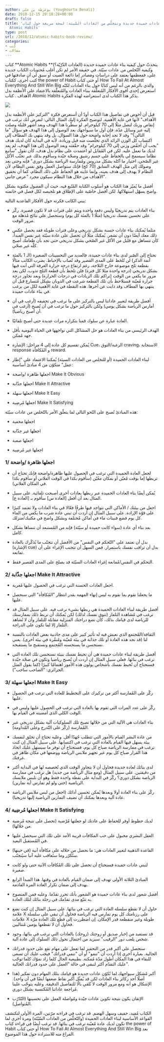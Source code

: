 ```yaml
---
author: يوغرطة بن علي (Youghourta Benali)
date: 2018-12-15 20:18:28+00:00
draft: false
title: 'كيف تكتسب عادات حميدة جديدة وتتخلّص من العادات السّيئة: لمحة سريعة حول كتاب
  Atomic Habits'
type: post
url: /2018/12/atomic-habits-book-review/
categories:
- كُتب
- مقالات
---
```


كتاب **Atomic Habits **(العادات الذّرّيّة؟) يتحدثّ حول كيفية بناء عادات حميدة جديدة وكيفية التّخلص من عادات سيّئة. في حقيقة الأمر لم تكن أغلب مُحتويات الكتاب جديدة علي، فمعظمها يعتمد على دراسات ومصادر إما ذائعة الصيت أو سبق لي أن صادفتها في كتب أخرى، ككتاب the power of Habit أو حتى كتاب How To Fail At Almost Everything And Still Win Big والذي بالرغم من أنه ليس كتابًا حول بناء العادات لكنّه استعرض إحدى أقوى الأفكار المُتعلّقة ببناء العادات والمُتعلّقة بالاعتماد على الأنظمة بدل الأهداف . كتاب Atomic Habits يذكر هذا الكتاب لدى استعراضه لهذه الفكرة.




[![](https://www.it-scoop.com/wp-content/uploads/2018/12/atomic-habits.jpg)
](https://www.it-scoop.com/2018/12/atomic-habits-book-review/atomic-habits/)




قبل أن أخوض في تفاصيل هذا الكتاب أودّ أن أستعرض فكرة "التركيز على الأنظمة بدل الأهداف" لأنها في غاية الأهمية. لتوضيح الفكرة إليك المثال التالي: لنفرض أنك ترغب في إنقاص وزنك لتصل مثلًا إلى 70 كيلوجرام. لو سطّرنا هذا الهدف وبعد أشهر قليلة وصلت إليه عبر وسائل عدّة، فإن أول ما سيواجهك بعد الوصول إلى هذا الهدف هو سؤال "ما التالي؟" وقد لا تجد إجابة واضحة حول هذا السؤال، بل وقد ينتهي بك المطاف إلى اكتساب كل الوزن الزائد الذي تخلّصت منه قبل وزيادة، لأنه في البداية كان لديك هدف "يجب أن أخفّض وزني إلى 70 كيلوجرام" وقد حقّقته وبعد الوصول إلى هذا الهدف، لم يعد لديك ما تعمل عليه. لكن في المُقابل لو اعتمدت على نظام بدل هدف، كأن تقول "سأتبع نظاما سيسمح لي بالحفاظ على جسم رشيق وصحّة جيّدة وسأقوم بذلك عبر تجنّب الأكل غير الصّحي، اختيار ما آكله بشكل مدروس ومُمارسة الرياضة بشكل دوري" فإنه وحتى بعد وصولك إلى مثل الهدف السابق (70 كج) فإنك ستواصل العمل وفق نفس النظام، لأن النظام لا يهدف إلى هدف بعينه، وإنما غايته هو الحفاظ على ذلك النظام، كما أن تحقيق الأهداف من خلال هذا النظام سيكون مجرد "عرض جانبي".




أفضل ما يُميّز هذا الكتاب هو أسلوب الكتابة المُتّبع فيه، حيث أن الفصول مكتوبة بشكل واضح يسهّل استهلاكها. لكن أفضل خاصّية على الإطلاق هو تلخيصه لكل فصل في خاتمته.




يبني الكاتب فكرته حول الأفكار القاعدية التالية:




- بناء العادات يتم تدريجيًا وليس دفعة واحدة ويتم على فترات قد لا تكون قصيرة. ركّز على تحسين نفسك تدريجيا (مثلًا 1 بالمئة كل يوم) وستحصل على نتائج مُذهلة مع مرور الوقت.




- مثلما يُمكنك بناء عادات حسنة بشكل تدريجي وعلى فترات طويلة فقد يحصل عكس ذلك معك أيضًا دون أن تشعر. يُمكنك مثلًا أن تحصل على عادة سيّئة عبر نفس المبدأ، كأن تتساهل مع قليل من الأكل غير الصّحي بشكل تدريجي حتى تجد بأن طعامك أصبح كلّه غير صحّي.




- تحتاج إلى الصّبر لدى بناء عادات حميدة، فالعديد من التحسينات الصغيرة (الـ 1 بالمئة آنفة الذكر) لن تُلحَظ على المدى القصير وقد تُصاب بالإحباط. يضرب الكاتب مثالًا بقطعة ثلج موضوعة خارج الثلاجة، رغم ارتفاع درجة حرارة الغرفة التي أنت فيها بشكل تدريجي (درجة واحدة مثلا كل فترة) فلن تلحظ بأن قطعة الثلج تذوب، لكن بعد مرور ما يكفي من الوقت (تراكم تلك الزيادات في درجات الحرارة) وبعد تجاوز درجة حرارة مُعيّنة فستلاحظ بأن تلك القطعة شرعت في الذوبان بشكل مُتسارع قبل أن ينتهي بها المطاف وقد ذابت عن آخرها. هذه النقطة في غاية الأهمية لكل من يرغب في بناء عادات حميدة.




- أفضل طريقة لتغيير عاداتنا ليس بالتركيز على ما نرغب في تحقيقه (أرغب في أن أمارس الرياضة بشكل يومي) ولكن بالتركيز حول ما ترغب في أن تُصبح (أرغب في أن أصبح رياضيا).




- العادة عبارة عن سلوك قمنا بتكراره مرات عديدة حتى أصبح تلقائيًا.




- الهدف الرئيسي من بناء العادات هو حل المشاكل التي نواجهها في الحياة اليومية بأقل جهد مُمكن.




- يُمكن تقسيم كل عادة إلى 4 مراحل: الإشارة Cue، الرغبة/التوق craving، الاستجابة response و المُكافأة reward.




- لبناء العادات الحميدة (أو للتخلص من العادات السيئة) يُمكننا الاعتماد على "إطار عمل" متكوّن من 4 مبادئ أساسية:




- اجعلها ظاهرة /واضحة Make It Obvious




- اجعلها جذّابة Make It Attractive




- اجعلها سهلة Make It Easy




- اجعلها مُرضِية Make It Satisfying




هذه المبادئ تُصبح على النّحو التالي لما يتعلّق الأمر بالتّخلص من عادات سيّئة:




- اجعلها مخفية




- اجعلها غير جذّابة




- اجعلها صعبة




- اجعلها غير مُرضِية





### **1/ اجعلها ظاهرة /واضحة**




- لجعل العادة الحميدة التي ترغب في الحصول عليها ظاهرة/واضحة فإنك تحتاج أن تربطها إما بوقت مُعيّن أو بمكان معُيّن (سأقوم بكذا في الوقت الفلاني أو سأقوم بكذا في المكان الفلاني).




- يُمكن أيضًا بناء العادات الحميدة عبر ربطها بعادات أخرى أصبحت تلقائية. على سبيل المثال بعد أن أفعل [العادة س] سأقوم بـ [العادة ع].




- اجعل من بيئتك / الأماكن التي تتواجد فيها طرفًا فعّالا في بناء العادات ولا تعتمد كثيرًا على قوّة الإرادة. على سبيل المثال إن أردت أن تبني عادة شرب ما يكفي من الماء كل يوم فضع قنينات ماء في أماكن مُختلفة وبشكل واضح في مكتبك/منزلك.




- بعد بناء أي عادة (سواء كانت حميدة أو سيّئة) فإنه من المُستبعد أن تنساها بشكل كامل.




- بدل أن تعتمد على "التّحكم في النفس" من الأفضل أن تتجنّب ما يُذكّرك بالعادة (الإشارة cue) بدل أن تراقب نفسك باستمرار. فمن السهل أن تتجنب الإغراء على أن تمانعه.




- التحكم في النفس/مُمانعة إغراء العادات السيّئة قد يصلح على المدى القصير فقط.





### **2/ اجعلها جذّابة Make It Attractive**




- اجعل العادات الحسنة التي ترغب في الحصول عليها مُغرية.




- ما يجعلنا نقوم بما نقوم به ليس إنهاء المهمة بقدر انتظار "المُكافأة" التي سنحصل عليها.




- أفضل طريقة لبناء العادات الحميدة هي ربطها بشيء نرغب فيه. على سبيل المثال قد ترغب في مُشاهدة التلفاز (تتوق نفسك لذلك) لكن يُمكنك أن تربط ذلك بممارستك للرياضة لدى قيامك بذلك، كأن تضع دراجتك المنزلية مقابلة للتلفاز وأن لا تُشاهد التلفاز إلا لما تكون على الدراجة.




- الثقافة/المُجتمع الذي نعيش فيه له تأثير كبير على مدى جاذبية بعض العادات بالنسبة لنا (قد تجد هذه العادة أو تلك جذابة في بيئة مُعيّنة ومُنفّرة في بيئة أخرى). يعني نستحسن ما يستحسنه المُجتمع ونستقبح ما يستقبحه.




- أفضل طريقة لبناء عادات حميدة هي أن تحيط نفسك ببيئة تستحسن تلك العادة التي ترغب في بنائها. فعلى سبيل المثال إن أردت أن تُصبح رياضيا وتكون في صحّة جيّدة فستحتاج أن تُحيط نفسك بأشخاص يولون هذه الأمور اهتمامًا كبيرًا (كما يقول المثل الجزائري: “الصاحب ساحب").





### **3/ اجعلها سهلة Make It Easy**




- ركّز على المُمارسة أكثر من تركيزك على التخطيط للعادة التي ترغب في الحصول عليها.




- ركّز على عدد المرات التي تقوم بها بالعادة التي ترغب في الحصول عليها وليس في الوقت الكلي الذي أمضيته في القيام بها.




- بناء العادات هي الآلية التي من خلالها تصبح تلك السلوكيات آلية بشكل تدريجي عبر المُمارسة (ركّز على التّدرج وعلى المُداومة).




- من عادة البشر القيام بالأمور التي تتطلب جُهدّا أقل. وعليه تحتاج أن تخلق لنفسك بيئة يسهل فيها القيام بالعادة التي ترغب في اكتسابها. على سبيل المثال إن كنت ترغب في ممارسة الرياضة صباح كل يوم، فستحتاج أن توفر ما سيسهل عليك اتخاذ هذا القرار صباح كل يوم عبر تجهيز ملابس الرياضة ووضعها في مكان ظاهر في غرفتك.




- لدى بنائك لعادة جديدة فحاول أن لا يتجاوز الوقت الذي تُخصصه لها في البداية أكثر من دقيقتين. على سبيل المثال (ومع مثال الرياضة من جديد) هل ترغب في ممارسة الرياضة بشكل دوري؟ ركّز في البداية على نقطة واحدة فقط وهو أن تلبس ملابسك الرياضية (حتى ولو لم تمارس أية تمارين).




- ركّز على بناء العادة أولا وبعدها يُمكن تحسين أدائك (اجعل من لبس ملابس الرياضة عادة آلية وبعدها يمكنك أن تضيف التمارين الرياضية إليها تدريجيا).





### **4/ اجعلها مُرضِية Make It Satisfying**




- لديك حظوظ أوفر للحفاظ على عادتك لو جعلتها مُرْضية (تحصل على نتيجة مُرضية من خلالها).




- العقل البشري مجبول على حب المكافآت قريبة الأمد على تلك التي سيحصل عليها في المُستقبل البعيد.




- القاعدة الذهبية لتغيير العادات هي: ما نحصل من خلاله على مكافأة آنية (في حينها) ستُكرّر وما سنُعاقب عليه آنيا سيُتجنّب.




- لتبني عادات حميدة فستحتاج أن تحصل على تلك المُكافآت الآنية حتى ولو كانت صغيرة.




- المبادئ الثلاثة الأولى تهدف إلى ضمان القيام بالعادة في وقتها. هذا المبدأ الرابع يهدف إلى ضمان تكرار العادة المرة القادمة.




- أفضل شعور لدى بناء عادات حميدة هو الشعور بأنك تحرز تقدّما. وعليه فمن المنصوح به تتبّع مدى تقدّمك في رحلة بنائك لتلك العادة.




- حاول أن لا تقطع سلسلة العادة التي ترغب في بنائها. على سبيل المثال إن كنت تضع علامة X على رزنامتك كل يوم تمارس فيه الرياضة فحاول أن تبقي على سلسلة علامات X طويلة وغير منقطعة قدر الإمكان. إن اضطررت إلى قطع تلك العادة مرّة فحاول أن لا تقطعها يومين مُتتاليين.




- قد تستفيد من إخبار صديق أو زوجتك (زوجك) بالعادات التي ترغب في بنائها، وجود شخص يلعب دور "الرقيب" سيزيد من احتمال تحول ذلك السلوك إلى عادة آلية.




- ستحصل على أكبر قدر من التحفيز لما تعمل على مهام تقع على حدود قدراتك الحالية. بعبارة أخرى إذا أردت أن "تنمو" أو أن "تنمي قدراتك" فيجب عليك أن تسعى للبقاء في هذا المكان أطول مدّة مُمكنة. بطبيعية الحال كلما زاد نموّك كلما توجّب عليك التقدّم أكثر لتبقى في حالة "العمل على حدود قدراتك الحالية".




- أكبر مُشكل سيواجهك لما تُكوّن عادات جديدة هو قيامك بتلك المهام دون تفكير (هذا أصلًا أحد ركائز بناء العادات لكن قد يُمثّل أكبر نقاط ضعفها أيضًا في آن واحد). الإشكال هو أنه ومع مرور الوقت لا نُلقي بالًا للتفاصيل الدقيقة. وعليه يتوجّب علينا مُراجعة عاداتنا المُكتسبة بشكل دوري.




- الإتقان يكون نتيجة تكوين عادات جيّدة ومُواصلة العمل على تحسينها (التّدّرّب المُتواصل).




الكتاب مُفيد، خفيف وسهل الهضم. قد ترغب في قراءته مرّتين، المرة الأولى لتكتشف القواعد الأساسية لبناء العادات الحميدة (والتّخلّص من العادات السّيّئة) ومرة أخرى لما تكون لديك عادة مُعيّنة ترغب في بنائها. قد ترغب أيضًا في قراءة كتاب the power of Habit أو حتى كتاب How To Fail At Almost Everything And Still Win Big بعد الفراغ منه للاستزادة حول هذا الموضوع.
